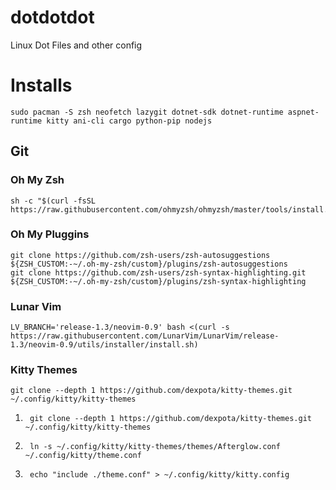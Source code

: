# dotdotdot
Linux Dot Files and other config

# Installs
    sudo pacman -S zsh neofetch lazygit dotnet-sdk dotnet-runtime aspnet-runtime kitty ani-cli cargo python-pip nodejs

## Git
### Oh My Zsh
	sh -c "$(curl -fsSL https://raw.githubusercontent.com/ohmyzsh/ohmyzsh/master/tools/install.sh)

### Oh My Pluggins
    git clone https://github.com/zsh-users/zsh-autosuggestions ${ZSH_CUSTOM:-~/.oh-my-zsh/custom}/plugins/zsh-autosuggestions
    git clone https://github.com/zsh-users/zsh-syntax-highlighting.git ${ZSH_CUSTOM:-~/.oh-my-zsh/custom}/plugins/zsh-syntax-highlighting

### Lunar Vim
	LV_BRANCH='release-1.3/neovim-0.9' bash <(curl -s https://raw.githubusercontent.com/LunarVim/LunarVim/release-1.3/neovim-0.9/utils/installer/install.sh)
	
### Kitty Themes
	git clone --depth 1 https://github.com/dexpota/kitty-themes.git ~/.config/kitty/kitty-themes

1. 
		git clone --depth 1 https://github.com/dexpota/kitty-themes.git ~/.config/kitty/kitty-themes

2.
		ln -s ~/.config/kitty/kitty-themes/themes/Afterglow.conf ~/.config/kitty/theme.conf
		
3.
		echo "include ./theme.conf" > ~/.config/kitty/kitty.config
